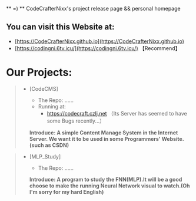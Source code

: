 ** =) **
CodeCrafterNixx's project release page &amp;&amp; personal homepage


## You can visit this Website at:

* [https://CodeCrafterNixx.github.io](https://CodeCrafterNixx.github.io)
* [https://codingni.6tv.icu/](https://codingni.6tv.icu/) 【Recommend】

# Our Projects:
> * [CodeCMS]
>   - The Repo: ......
>   - Running at:
>     - https://codecraft.czlj.net （Its Server has seemed to have some Bugs recently...）
> 
>   __Introduce: A simple Content Manage System in the Internet Server. We want it to be used in some Programmers' Website.(such as CSDN)__


> * [MLP_Study]
>   - The Repo: ......
>   
>   __Introduce: A program to study the FNN(MLP).It will be a good choose to make the running Neural Network visual to watch.(Oh I'm sorry for my hard English)__
